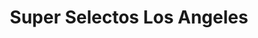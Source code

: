---
title: "Super Selectos Los Angeles"
url: /soyapango/super-selectos-los-angeles/
shop: Supermarkt
---